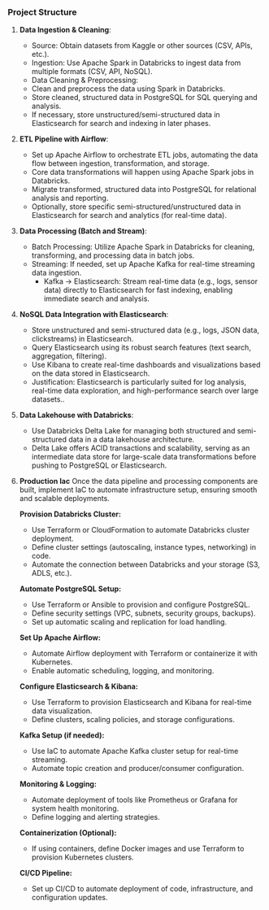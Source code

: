 ### Project Structure

1.  **Data Ingestion & Cleaning**:

    - Source: Obtain datasets from Kaggle or other sources (CSV, APIs, etc.).
    - Ingestion: Use Apache Spark in Databricks to ingest data from multiple formats (CSV, API, NoSQL).
    - Data Cleaning & Preprocessing:
    - Clean and preprocess the data using Spark in Databricks.
    - Store cleaned, structured data in PostgreSQL for SQL querying and analysis.
    - If necessary, store unstructured/semi-structured data in Elasticsearch for search and indexing in later phases.


2.  **ETL Pipeline with Airflow**:

    - Set up Apache Airflow to orchestrate ETL jobs, automating the data flow between ingestion, transformation, and storage.
    - Core data transformations will happen using Apache Spark jobs in Databricks.
    -  Migrate transformed, structured data into PostgreSQL for relational analysis and reporting.
    - Optionally, store specific semi-structured/unstructured data in Elasticsearch for search and analytics (for real-time data).

3.  **Data Processing (Batch and Stream)**:

    - Batch Processing: Utilize Apache Spark in Databricks for cleaning, transforming, and processing data in batch jobs.
    - Streaming: If needed, set up Apache Kafka for real-time streaming data ingestion.
       - Kafka → Elasticsearch: Stream real-time data (e.g., logs, sensor data) directly to Elasticsearch for fast indexing, enabling immediate search and analysis.

4.  **NoSQL Data Integration with Elasticsearch**:

    - Store unstructured and semi-structured data (e.g., logs, JSON data, clickstreams) in Elasticsearch.
    - Query Elasticsearch using its robust search features (text search, aggregation, filtering).
    - Use Kibana to create real-time dashboards and visualizations based on the data stored in Elasticsearch.
    - Justification: Elasticsearch is particularly suited for log analysis, real-time data exploration, and high-performance search over large datasets.. 

5.  **Data Lakehouse with Databricks**:
    - Use Databricks Delta Lake for managing both structured and semi-structured data in a data lakehouse architecture.
    - Delta Lake offers ACID transactions and scalability, serving as an intermediate data store for large-scale data transformations before pushing to PostgreSQL or Elasticsearch.

6.  **Production Iac**
    Once the data pipeline and processing components are built, implement IaC to automate infrastructure setup, ensuring smooth and scalable deployments.

    **Provision Databricks Cluster:**

    -   Use Terraform or CloudFormation to automate Databricks cluster deployment.
    -   Define cluster settings (autoscaling, instance types, networking) in code.
    -   Automate the connection between Databricks and your storage (S3, ADLS, etc.).

    **Automate PostgreSQL Setup:**

    -   Use Terraform or Ansible to provision and configure PostgreSQL.
    -   Define security settings (VPC, subnets, security groups, backups).
    -   Set up automatic scaling and replication for load handling.

    **Set Up Apache Airflow:**

    -   Automate Airflow deployment with Terraform or containerize it with Kubernetes.
    -   Enable automatic scheduling, logging, and monitoring.

    **Configure Elasticsearch & Kibana:**

    -   Use Terraform to provision Elasticsearch and Kibana for real-time data visualization.
    -   Define clusters, scaling policies, and storage configurations.

    **Kafka Setup (if needed):**

    -   Use IaC to automate Apache Kafka cluster setup for real-time streaming.
    -   Automate topic creation and producer/consumer configuration.

    **Monitoring & Logging:**

    -   Automate deployment of tools like Prometheus or Grafana for system health monitoring.
    -   Define logging and alerting strategies.

    **Containerization (Optional):**

    -   If using containers, define Docker images and use Terraform to provision Kubernetes clusters.

    **CI/CD Pipeline:**

    -   Set up CI/CD to automate deployment of code, infrastructure, and configuration updates.